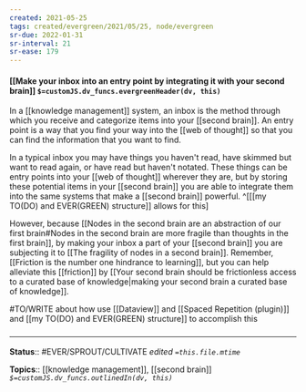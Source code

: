 ```yaml
---
created: 2021-05-25
tags: created/evergreen/2021/05/25, node/evergreen
sr-due: 2022-01-31
sr-interval: 21
sr-ease: 179
---
```


#### [[Make your inbox into an entry point by integrating it with your second brain]] `$=customJS.dv_funcs.evergreenHeader(dv, this)`

In a [[knowledge management]] system, an inbox is the method through which you receive and categorize items into your [[second brain]]. An entry point is a way that you find your way into the [[web of thought]] so that you can find the information that you want to find. 

In a typical inbox you may have things you haven't read, have skimmed but want to read again, or have read but haven't notated. These things can be entry points into your [[web of thought]] wherever they are, but by storing these potential items in your [[second brain]] you are able to integrate them into the same systems that make a [[second brain]] powerful.
^[[[my TO(DO) and EVER(GREEN) structure]] allows for this]

However, because [[Nodes in the second brain are an abstraction of our first brain#Nodes in the second brain are more fragile than thoughts in the first brain]], 
by making your inbox a part of your [[second brain]] 
you are subjecting it to [[The fragility of nodes in a second brain]].
Remember, [[Friction is the number one hindrance to learning]], 
but you can help alleviate this [[friction]] by
[[Your second brain should be frictionless access to a curated base of knowledge|making your second brain a curated base of knowledge]].

#TO/WRITE about how use [[Dataview]] and [[Spaced Repetition (plugin)]]  and [[my TO(DO) and EVER(GREEN) structure]] to accomplish this

### <hr class="footnote"/>

**Status**:: #EVER/SPROUT/CULTIVATE 
*edited `=this.file.mtime`*

**Topics**:: [[knowledge management]], [[second brain]] 
*`$=customJS.dv_funcs.outlinedIn(dv, this)`*
